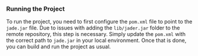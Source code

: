 ### Running the Project

To run the project, you need to first configure the `pom.xml` file to point to the `jade.jar` file. Due to issues with adding the `lib/jader.jar` folder to the remote repository, this step is necessary. Simply update the `pom.xml` with the correct path to `jade.jar` in your local environment. Once that is done, you can build and run the project as usual.
